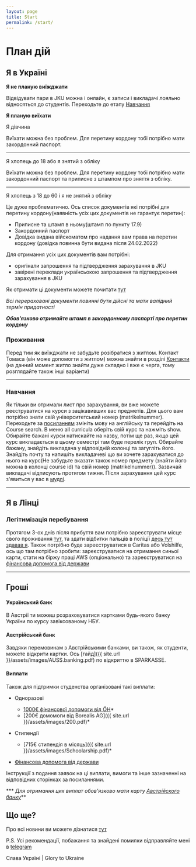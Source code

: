 ```yaml
---
layout: page
title: Start
permalink: /start/
---
```


# План дій
## Я в Україні
 
**Я не планую виїжджати**

Відвідувати пари в JKU можна і онлайн, є записи і викладачі лояльно відносяться до студентів.
Переходьте до етапу [Навчання](#навчання)


**Я планую виїхати**


Я дівчина

Виїхати можна без проблем. Для перетину кордону тобі потрібно мати закордонний паспорт.

---

Я хлопець до 18 або я знятий з обліку

Виїхати можна без проблем. Для перетину кордону тобі потрібно мати закордонний паспорт та приписне з штампом про зняття з обліку.

---

Я хлопець з 18 до 60 і я не знятий з обліку

Це дуже проблематично. Ось список документів які потрібні для перетину кордону(наявність усіх цих документів не гарантує перетин):
+ Приписне та штамп в ньому(штамп по пункту 17.9)
+ Закордонний паспорт
+ Довідка видана війскоматом про надання вам права на перетин кордону (довідка повинна бути видана після 24.02.2022)

Для отримання усіх цих документів вам потрібні:
+ оригінали запрошення та підтвердження зарахування в JKU
+ завірені переклади українсьокою запрошення та підтвердження зарахування в JKU

Як отримати ці документи можете почитати [тут](https://www.google.com)

*Всі перераховані документи повинні бути дійсні та мати валідний термін придатності*

***Обов'язково отримайте штамп в закордонному паспорті про перетин кордону***

### Проживання 

Перед тим як виїжджати не забудьте розібратися з житлом. Контакт Томаса (він може допомогти з житлом) можна знайти в 
розділі [Контакти](/contacts/) (на данний момент житло знайти дуже складно і вже є черга, тому розглядайте також інші 
варіанти)

---

### Навчання 
Як тільки ви отримали лист про зарахування, ви вже можете реєструватися на курси з зацікавивших вас предметів. Для 
цього вам потрібно знати свій університетський номер (matrikelnummer). 
Переходьте за [посиланням](https://www.kusss.jku.at/kusss/index.action) змініть мову на англійську та перейдіть на 
Course search. В меню аll curricula оберіть свій 
курс та нажміть show. Обирайте бажані курси натискайте на назву, потім ще раз, якщо цей курс викладається в цьому 
семестрі там буде перелік груп. Обирайте бажану, знайдіть викладача у відповідній колонці та загугліть його. Знайдіть 
почту та напишіть викладачеві що ви хочете зарахуватися до нього на курс(Не забудьте вказати також номер предмету
(знайти його можна в колонці course id) та свій номер (matrikelnummer)). Зазвичай викладачі відписують протягом тижня. 
Після зарахування цей курс з'явиться у вас в [мудлі](https://moodle.jku.at/jku/). 

---
## Я в Лінці
### Легітимізація перебування
Протягом 3-ох днів після прибуття вам потрібно зареєструвати місце свого проживання 
[тут](https://maps.app.goo.gl/P8HptmHRN9DXyY4v9), та здати відбитки пальців в 
поліції [десь тут здавав я](https://maps.app.goo.gl/WDWG8tYUEtwA8Z4e7). Також потрібно буде зареєструватися в Caritas 
або Volshilfe, ось що там потрібно зробити: зареєструватися на отримання синьої карти, стати на біржу праці AWS
(опціонально) та зареєструватися на [фінансова допомога від держави](/support/)

---

## Гроші

#### Український банк
В Австрії ти можеш розраховуватися картками будь-якого банку України по курсу завіксованому НБУ.

#### Австрійський банк
Завдяки перемовинам з Австрійськими банками, ви також, як студенти, можете відкрити картки. 
Ось [гайд]({{ site.url }}/assets/images/AUSS.banking.pdf) по відкриттю в SPARKASSE.

#### Виплати
Також для підтримки студенства організовані такі виплати:
+ Одноразові
    + [1000€ фінансової допомоги від ÖH](https://www.oeh.ac.at/soforthilfe)*
    + [200€ домомоги від Borealis AG]({{ site.url }}/assets/images/200.pdf)*

+ Стипендії 
    + [715€ стипендія в місяць]({{ site.url }}/assets/images/Schoolarship.pdf)*

+ [Фінансова допомога від держави](/support/)

Інструкції з подання заявок на ці виплати, вимоги та інше зазначенні на відповідних сторінках за посиланнями. 

*** *Для отримання цих виплат обов'язково мати карту [Австрійского банку](#австрійський-банк)***

## Що ще?
Про всі новини ви можете дізнатися [тут]({{site.url}}/) 

P.S. Усі рекомендації, побажання та знайдені помилки відправляйте мені в [telegram](https://t.me/uss_1701)

Слава Україні | Glory to Ukraine 
